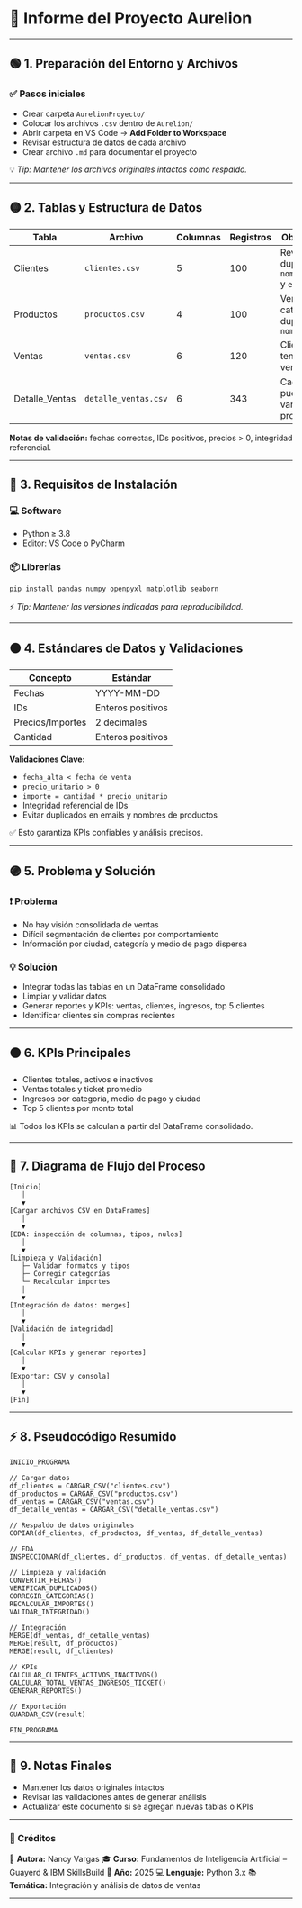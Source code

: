 # 🌟 Informe del Proyecto Aurelion

---

## 🟢 1. Preparación del Entorno y Archivos

### ✅ Pasos iniciales

* Crear carpeta `AurelionProyecto/`
* Colocar los archivos `.csv` dentro de `Aurelion/`
* Abrir carpeta en VS Code → **Add Folder to Workspace**
* Revisar estructura de datos de cada archivo
* Crear archivo `.md` para documentar el proyecto

💡 *Tip: Mantener los archivos originales intactos como respaldo.*

---

## 🟡 2. Tablas y Estructura de Datos

| Tabla          | Archivo              | Columnas | Registros | Observaciones                                         |
| -------------- | -------------------- | -------- | --------- | ----------------------------------------------------- |
| Clientes       | `clientes.csv`       | 5        | 100       | Revisar duplicados en `nombre_cliente` y `email`      |
| Productos      | `productos.csv`      | 4        | 100       | Verificar categoría y duplicados en `nombre_producto` |
| Ventas         | `ventas.csv`         | 6        | 120       | Clientes pueden tener varias ventas                   |
| Detalle_Ventas | `detalle_ventas.csv` | 6        | 343       | Cada venta puede tener varios productos               |

**Notas de validación:** fechas correctas, IDs positivos, precios > 0, integridad referencial.

---

## 🔵 3. Requisitos de Instalación

### 💻 Software

* Python ≥ 3.8
* Editor: VS Code o PyCharm

### 📦 Librerías

```bash
pip install pandas numpy openpyxl matplotlib seaborn
```

⚡ *Tip: Mantener las versiones indicadas para reproducibilidad.*

---

## 🟠 4. Estándares de Datos y Validaciones

| Concepto         | Estándar          |
| ---------------- | ----------------- |
| Fechas           | YYYY-MM-DD        |
| IDs              | Enteros positivos |
| Precios/Importes | 2 decimales       |
| Cantidad         | Enteros positivos |

**Validaciones Clave:**

* `fecha_alta < fecha de venta`
* `precio_unitario > 0`
* `importe = cantidad * precio_unitario`
* Integridad referencial de IDs
* Evitar duplicados en emails y nombres de productos

✅ Esto garantiza KPIs confiables y análisis precisos.

---

## 🟣 5. Problema y Solución

### ❗ Problema

* No hay visión consolidada de ventas
* Difícil segmentación de clientes por comportamiento
* Información por ciudad, categoría y medio de pago dispersa

### 💡 Solución

* Integrar todas las tablas en un DataFrame consolidado
* Limpiar y validar datos
* Generar reportes y KPIs: ventas, clientes, ingresos, top 5 clientes
* Identificar clientes sin compras recientes

---

## 🟤 6. KPIs Principales

* Clientes totales, activos e inactivos
* Ventas totales y ticket promedio
* Ingresos por categoría, medio de pago y ciudad
* Top 5 clientes por monto total

📊 Todos los KPIs se calculan a partir del DataFrame consolidado.

---

## 🔴 7. Diagrama de Flujo del Proceso

```
[Inicio] 
   │
   ▼
[Cargar archivos CSV en DataFrames]
   │
   ▼
[EDA: inspección de columnas, tipos, nulos]
   │
   ▼
[Limpieza y Validación]
   ├─ Validar formatos y tipos
   ├─ Corregir categorías
   └─ Recalcular importes
   │
   ▼
[Integración de datos: merges]
   │
   ▼
[Validación de integridad]
   │
   ▼
[Calcular KPIs y generar reportes]
   │
   ▼
[Exportar: CSV y consola]
   │
   ▼
[Fin]
```

---

## ⚡ 8. Pseudocódigo Resumido

```
INICIO_PROGRAMA

// Cargar datos
df_clientes = CARGAR_CSV("clientes.csv")
df_productos = CARGAR_CSV("productos.csv")
df_ventas = CARGAR_CSV("ventas.csv")
df_detalle_ventas = CARGAR_CSV("detalle_ventas.csv")

// Respaldo de datos originales
COPIAR(df_clientes, df_productos, df_ventas, df_detalle_ventas)

// EDA
INSPECCIONAR(df_clientes, df_productos, df_ventas, df_detalle_ventas)

// Limpieza y validación
CONVERTIR_FECHAS()
VERIFICAR_DUPLICADOS()
CORREGIR_CATEGORIAS()
RECALCULAR_IMPORTES()
VALIDAR_INTEGRIDAD()

// Integración
MERGE(df_ventas, df_detalle_ventas)
MERGE(result, df_productos)
MERGE(result, df_clientes)

// KPIs
CALCULAR_CLIENTES_ACTIVOS_INACTIVOS()
CALCULAR_TOTAL_VENTAS_INGRESOS_TICKET()
GENERAR_REPORTES()

// Exportación
GUARDAR_CSV(result)

FIN_PROGRAMA
```

---

## 📌 9. Notas Finales

* Mantener los datos originales intactos
* Revisar las validaciones antes de generar análisis
* Actualizar este documento si se agregan nuevas tablas o KPIs

---

### 💬 Créditos

📌 **Autora:** Nancy Vargas
🎓 **Curso:** Fundamentos de Inteligencia Artificial – Guayerd & IBM SkillsBuild
📅 **Año:** 2025
💻 **Lenguaje:** Python 3.x
📚 **Temática:** Integración y análisis de datos de ventas

---
